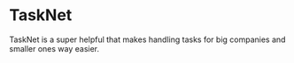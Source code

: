 # TaskNet
TaskNet is a super helpful that makes handling tasks for big companies and smaller ones way easier. 
